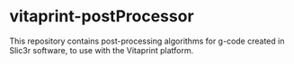 # vitaprint-postProcessor

This repository contains post-processing algorithms for g-code created in Slic3r software, to use with the Vitaprint platform.
